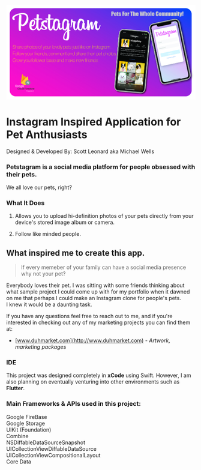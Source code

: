 ![](https://github.com/victis23/Petstagram/blob/master/PetsgramGithubImage-101.jpg?raw=true)
# Instagram Inspired Application for Pet Anthusiasts
Designed & Developed By: Scott Leonard aka Michael Wells

### Petstagram is a social media platform for people obsessed with their pets.

We all love our pets, right?  

### What It Does

1. Allows you to upload hi-definition photos of your pets directly from your device's stored image album or camera.

2. Follow like minded people.

## What inspired me to create this app.

> If every memeber of your family can have a social media presence why not your pet? 

Everybody loves their pet. I was sitting with some friends thinking about what sample project I could come up with for my portfolio when it dawned on me that perhaps I could make an Instagram clone for people's pets. \
I knew it would be a daunting task. 

If you have any questions feel free to reach out to me, and if you're interested in checking out any of my marketing projects you can find them at: 

* [www.duhmarket.com](http://www.duhmarket.com) - *Artwork, marketing packages*

### IDE
This project was designed completely in **xCode** using Swift. However, I am also planning on eventually venturing into other environments such as **Flutter**. 

### Main Frameworks & APIs used in this project:

Google FireBase \
Google Storage \
UIKit (Foundation)\
Combine \
NSDiffableDataSourceSnapshot \
UICollectionViewDiffableDataSource \
UICollectionViewCompositionalLayout \
Core Data

